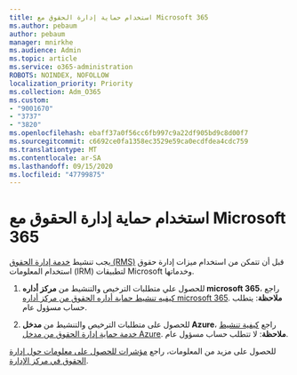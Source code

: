 ```yaml
---
title: استخدام حماية إدارة الحقوق مع Microsoft 365
ms.author: pebaum
author: pebaum
manager: mnirkhe
ms.audience: Admin
ms.topic: article
ms.service: o365-administration
ROBOTS: NOINDEX, NOFOLLOW
localization_priority: Priority
ms.collection: Adm_O365
ms.custom:
- "9001670"
- "3737"
- "3820"
ms.openlocfilehash: ebaff37a0f56cc6fb997c9a22df905bd9c8d00f7
ms.sourcegitcommit: c6692ce0fa1358ec3529e59ca0ecdfdea4cdc759
ms.translationtype: MT
ms.contentlocale: ar-SA
ms.lasthandoff: 09/15/2020
ms.locfileid: "47799875"
---
```

# <a name="use-rights-management-protection-with-microsoft-365"></a>استخدام حماية إدارة الحقوق مع Microsoft 365

يجب تنشيط [خدمة إدارة الحقوق (RMS)](https://docs.microsoft.com/azure/information-protection/what-is-azure-rms) قبل أن تتمكن من استخدام ميزات إدارة حقوق استخدام المعلومات (IRM) لتطبيقات Microsoft وخدماتها.

1. للحصول علي متطلبات الترخيص والتنشيط من **مركز أداره microsoft 365**، راجع [كيفيه تنشيط حماية أداره الحقوق من مركز أداره microsoft 365](https://docs.microsoft.com/azure/information-protection/activate-office365). **ملاحظة**: يتطلب حساب مسؤول عام.

2. للحصول على متطلبات الترخيص والتنشيط من **مدخل Azure**، راجع [كيفية تنشيط خدمة حماية إدارة الحقوق من مدخل Azure](https://docs.microsoft.com/azure/information-protection/activate-azure). **ملاحظة**: لا تتطلب حساب مسؤول عام.

للحصول على مزيد من المعلومات، راجع [مؤشرات للحصول على معلومات حول إدارة الحقوق في مركز الإدارة](https://docs.microsoft.com/office365/enterprise/activate-rms-in-office-365).
